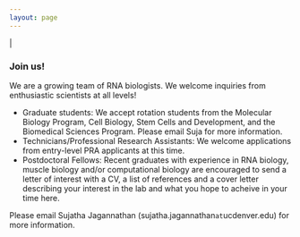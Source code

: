 ```yaml
---
layout: page
---
```

|

### Join us!
We are a growing team of RNA biologists. We welcome inquiries from enthusiastic scientists at all levels!

- Graduate students: We accept rotation students from the Molecular Biology Program, Cell Biology, Stem Cells and Development, and the Biomedical Sciences Program. Please email Suja for more information. 
- Technicians/Professional Research Assistants: We welcome applications from entry-level PRA applicants at this time. <br>
- Postdoctoral Fellows: Recent graduates with experience in RNA biology, muscle biology and/or computational biology are encouraged to send a letter of interest with a CV, a list of references and a cover letter describing your interest in the lab and what you hope to acheive in your time here. <br>

Please email Sujatha Jagannathan (sujatha.jagannathan`at`ucdenver.edu) for more information. 
